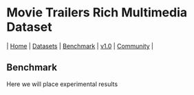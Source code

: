 # Movie Trailers Rich Multimedia Dataset

| [Home](index) | [Datasets](datasets) | [Benchmark](benchmark) | [v1.0](version) | [Community](community) |

## Benchmark
Here we will place experimental results
